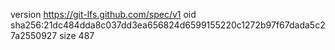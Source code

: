 version https://git-lfs.github.com/spec/v1
oid sha256:21dc484dda8c037dd3ea656824d6599155220c1272b97f67dada5c27a2550927
size 487
